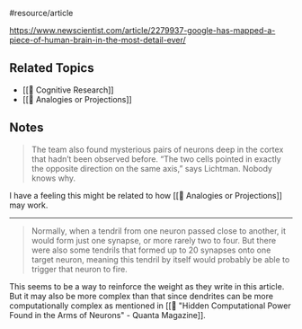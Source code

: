#resource/article

https://www.newscientist.com/article/2279937-google-has-mapped-a-piece-of-human-brain-in-the-most-detail-ever/

## Related Topics

- [[📝 Cognitive Research]]
- [[🧩 Analogies or Projections]]


## Notes

> The team also found mysterious pairs of neurons deep in the cortex that hadn’t been observed before. “The two cells pointed in exactly the opposite direction on the same axis,” says Lichtman. Nobody knows why.

I have a feeling this might be related to how [[🧩 Analogies or Projections]] may work.

---

> Normally, when a tendril from one neuron passed close to another, it would form just one synapse, or more rarely two to four. But there were also some tendrils that formed up to 20 synapses onto one target neuron, meaning this tendril by itself would probably be able to trigger that neuron to fire.

This seems to be a way to reinforce the weight as they write in this article. But it may also be more complex than that since dendrites can be more computationally complex as mentioned in [[📰 "Hidden Computational Power Found in the Arms of Neurons" - Quanta Magazine]].